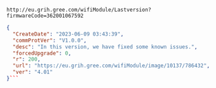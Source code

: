 `http://eu.grih.gree.com/wifiModule/Lastversion?firmwareCode=362001067592`

```json
{
  "CreateDate": "2023-06-09 03:43:39",
  "commProtVer": "V1.0.0",
  "desc": "In this version, we have fixed some known issues.",
  "forcedUpgrade": 0,
  "r": 200,
  "url": "https://eu.grih.gree.com/wifiModule/image/10137/786432",
  "ver": "4.01"
}```